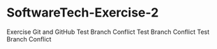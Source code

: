 # SoftwareTech-Exercise-2
Exercise Git and GitHub
Test Branch Conflict
Test Branch Conflict
Test Branch Conflict